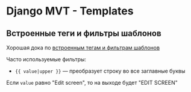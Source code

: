 # Django MVT - Templates

## Встроенные теги и фильтры шаблонов

Хорошая дока по [встроенным тегам и фильтрам шаблонов](https://django.fun/docs/django/ru/4.0/ref/templates/builtins/#date)

Часто используемые фильтры: <br>
- `{{ value|upper }}` — преобразует строку во все заглавные буквы
 
Если `value` равно "Edit screen", то на выходе будет "EDIT SCREEN"

